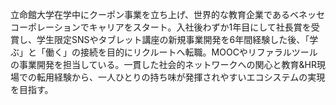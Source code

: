 立命館大学在学中にクーポン事業を立ち上げ、世界的な教育企業であるベネッセコーポレーションでキャリアをスタート。入社後わずか1年目にして社長賞を受賞し、学生限定SNSやタブレット講座の新規事業開発を6年間経験した後、「学ぶ」と「働く」の接続を目的にリクルートへ転職。MOOCやリファラルツールの事業開発を担当している。一貫した社会的ネットワークへの関心と教育&HR現場での転用経験から、一人ひとりの持ち味が発揮されやすいエコシステムの実現を目指す。
